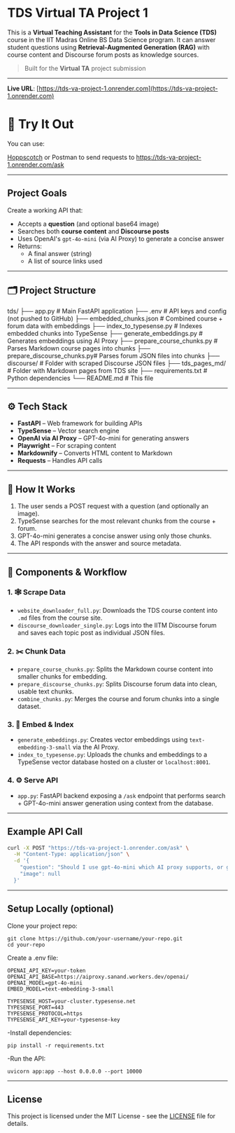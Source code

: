 # TDS Virtual TA Project 1

This is a **Virtual Teaching Assistant** for the **Tools in Data Science (TDS)** course in the IIT Madras Online BS Data Science program. It can answer student questions using **Retrieval-Augmented Generation (RAG)** with course content and Discourse forum posts as knowledge sources.

> Built for the **Virtual TA** project submission 

---

 **Live URL**: [https://tds-va-project-1.onrender.com](https://tds-va-project-1.onrender.com)

# 🧪 Try It Out
You can use:

[Hoppscotch](https://hoppscotch.io/) or Postman to send requests to https://tds-va-project-1.onrender.com/ask

---


## Project Goals

Create a working API that:

- Accepts a **question** (and optional base64 image)
- Searches both **course content** and **Discourse posts**
- Uses OpenAI's `gpt-4o-mini` (via AI Proxy) to generate a concise answer
- Returns:
  - A final answer (string)
  - A list of source links used

---

## 🗂️ Project Structure

tds/
├── app.py # Main FastAPI application
├── .env # API keys and config (not pushed to GitHub)
├── embedded_chunks.json # Combined course + forum data with embeddings
├── index_to_typesense.py # Indexes embedded chunks into TypeSense
├── generate_embeddings.py # Generates embeddings using AI Proxy
├── prepare_course_chunks.py # Parses Markdown course pages into chunks
├── prepare_discourse_chunks.py# Parses forum JSON files into chunks
├── discourse/ # Folder with scraped Discourse JSON files
├── tds_pages_md/ # Folder with Markdown pages from TDS site
├── requirements.txt # Python dependencies
└── README.md # This file

---

## ⚙️ Tech Stack

- **FastAPI** – Web framework for building APIs  
- **TypeSense** – Vector search engine  
- **OpenAI via AI Proxy** – GPT-4o-mini for generating answers  
- **Playwright** – For scraping content  
- **Markdownify** – Converts HTML content to Markdown  
- **Requests** – Handles API calls  

---

## 🚀 How It Works

1. The user sends a POST request with a question (and optionally an image).
2. TypeSense searches for the most relevant chunks from the course + forum.
3. GPT-4o-mini generates a concise answer using only those chunks.
4. The API responds with the answer and source metadata.

---

## 🧩 Components & Workflow

### 1. 🕸 Scrape Data  
- `website_downloader_full.py`: Downloads the TDS course content into `.md` files from the course site.  
- `discourse_downloader_single.py`: Logs into the IITM Discourse forum and saves each topic post as individual JSON files.

### 2. ✂️ Chunk Data  
- `prepare_course_chunks.py`: Splits the Markdown course content into smaller chunks for embedding.  
- `prepare_discourse_chunks.py`: Splits Discourse forum data into clean, usable text chunks.  
- `combine_chunks.py`: Merges the course and forum chunks into a single dataset.

### 3. 🧠 Embed & Index  
- `generate_embeddings.py`: Creates vector embeddings using `text-embedding-3-small` via the AI Proxy.  
- `index_to_typesense.py`: Uploads the chunks and embeddings to a TypeSense vector database hosted on a cluster or `localhost:8001`.

### 4. ⚙️ Serve API  
- `app.py`: FastAPI backend exposing a `/ask` endpoint that performs search + GPT-4o-mini answer generation using context from the database.

---

## Example API Call

```bash
curl -X POST "https://tds-va-project-1.onrender.com/ask" \
  -H "Content-Type: application/json" \
  -d '{
    "question": "Should I use gpt-4o-mini which AI proxy supports, or gpt-3.5-turbo?",
    "image": null
  }'
```
---
## Setup Locally (optional)
Clone your project repo:
```
git clone https://github.com/your-username/your-repo.git
cd your-repo
```
Create a .env file:
```
OPENAI_API_KEY=your-token
OPENAI_API_BASE=https://aiproxy.sanand.workers.dev/openai/
OPENAI_MODEL=gpt-4o-mini
EMBED_MODEL=text-embedding-3-small

TYPESENSE_HOST=your-cluster.typesense.net
TYPESENSE_PORT=443
TYPESENSE_PROTOCOL=https
TYPESENSE_API_KEY=your-typesense-key
```
-Install dependencies:
```
pip install -r requirements.txt
```
-Run the API:
```
uvicorn app:app --host 0.0.0.0 --port 10000
```
---

## License

This project is licensed under the MIT License - see the [LICENSE](LICENSE) file for details.
